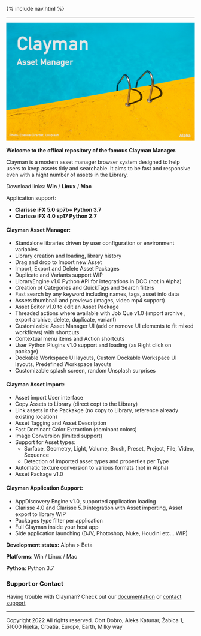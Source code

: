 {% include nav.html %}

----

<img src="splash.png">

**Welcome to the offical repository of the famous Clayman Manager.**

Clayman is a modern asset manager browser system designed to help users to keep assets tidy and searchable. It aims to be fast and responsive even with a hight number of assets in the Library.

Download links: **Win** / **Linux** / **Mac**

Application support:
 - **Clarisse iFX 5.0 sp7b+ Python 3.7**
 - **Clarisse iFX 4.0 sp17 Python 2.7**



#### Clayman Asset Manager:

  - Standalone libraries driven by user configuration or environment variables
  - Library creation and loading, library history
  - Drag and drop to Import new Asset
  - Import, Export and Delete Asset Packages
  - Duplicate and Variants support WIP
  - LibraryEngine v1.0 Python API for integrations in DCC (not in Alpha)
  - Creation of Categories and QuickTags and Search filters 
  - Fast search by any keyword including names, tags, asset info data
  - Assets thumbnail and previews (images, video mp4 support)
  - Asset Editor v1.0 to edit an Asset Package
  - Threaded actions where available with Job Que v1.0 (import archive , export archive, delete, duplicate, variant)
  - Customizable Asset Manager UI (add or remove UI elements to fit mixed workflows) with shortcuts
  - Contextual menu items and Action shortcuts
  - User Python Plugins v1.0 support and loading (as Right click on package)
  - Dockable Workspace UI layouts, Custom Dockable Workspace UI layouts, Predefined Workspace layouts
  - Customizable splash screen, random Unsplash surprises


#### Clayman Asset Import:

  - Asset import User interface
  - Copy Assets to Library (direct copt to the Library)
  - Link assets in the Packakge (no copy to Library, reference already existing location)
  - Asset Tagging and Asset Description
  - Fast Dominant Color Extraction (dominant colors)
  - Image Conversion (limited support)
  - Support for Asset types:
    - Surface, Geometry, Light, Volume, Brush, Preset, Project, File, Video, Sequence
    - Detection of imported asset types and properties per Type
  - Automatic texture conversion to various formats (not in Alpha)
  - Asset Package v1.0


#### Clayman Application Support:

  - AppDiscovery Engine v1.0, supported application loading
  - Clarisse 4.0 and Clarisse 5.0 integration with Asset importing, Asset export to library WIP
  - Packages type filter per application
  - Full Clayman inside your host app
  - Side application launching (DJV, Photoshop, Nuke, Houdini etc... WIP)
  
 
  
**Development status:** Alpha > Beta

**Platforms**: Win / Linux / Mac

**Python**: Python 3.7


### Support or Contact

Having trouble with Clayman? Check out our [documentation](https://www.clayman.app/help) or [contact support](https://www.clayman.app/support)


  ---
Copyright 2022 All rights reserved. Obrt Dobro, Aleks Katunar, Žabica 1, 51000 Rijeka, Croatia, Europe, Earth, Milky way
